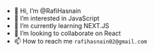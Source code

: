 - 👋 Hi, I’m @RafiHasnain
- 👀 I’m interested in JavaScript
- 🌱 I’m currently learning NEXT.JS
- 💞️ I’m looking to collaborate on React
- 📫 How to reach me `rafihasnain02@gmail.com`

<!---
RafiHasnain/RafiHasnain is a ✨ special ✨ repository because its `README.md` (this file) appears on your GitHub profile.
You can click the Preview link to take a look at your changes.
--->
